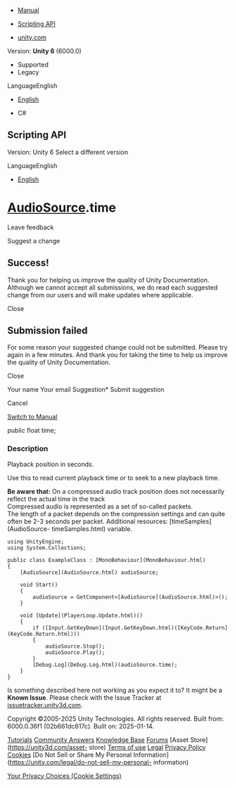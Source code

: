 [ ]()

  * [Manual](../Manual/index.html)
  * [Scripting API](../ScriptReference/index.html)

  * [unity.com](https://unity.com/)

Version: **Unity 6** (6000.0)

  * Supported
  * Legacy

LanguageEnglish

  * [English]()

  * C#

[ ](https://docs.unity3d.com)

## Scripting API

Version: Unity 6 Select a different version

LanguageEnglish

  * [English]()

#  [AudioSource](AudioSource.html).time

Leave feedback

Suggest a change

## Success!

Thank you for helping us improve the quality of Unity Documentation. Although
we cannot accept all submissions, we do read each suggested change from our
users and will make updates where applicable.

Close

## Submission failed

For some reason your suggested change could not be submitted. Please <a>try
again</a> in a few minutes. And thank you for taking the time to help us
improve the quality of Unity Documentation.

Close

Your name Your email Suggestion* Submit suggestion

Cancel

[Switch to Manual](../Manual/class-AudioSource.html "Go to AudioSource
Component in the Manual")

public float time;

### Description

Playback position in seconds.

Use this to read current playback time or to seek to a new playback time.  
  
**Be aware that:** On a compressed audio track position does not necessarily
reflect the actual time in the track  
Compressed audio is represented as a set of so-called packets.  
The length of a packet depends on the compression settings and can quite often
be 2-3 seconds per packet. Additional resources: [timeSamples](AudioSource-
timeSamples.html) variable.

    
    
    using UnityEngine;
    using System.Collections;  
      
    public class ExampleClass : [MonoBehaviour](MonoBehaviour.html)
    {
        [AudioSource](AudioSource.html) audioSource;  
      
        void Start()
        {
            audioSource = GetComponent<[AudioSource](AudioSource.html)>();
        }  
      
        void [Update](PlayerLoop.Update.html)()
        {
            if ([Input.GetKeyDown](Input.GetKeyDown.html)([KeyCode.Return](KeyCode.Return.html)))
            {
                audioSource.Stop();
                audioSource.Play();
            }
            [Debug.Log](Debug.Log.html)(audioSource.time);
        }
    }
    

Is something described here not working as you expect it to? It might be a
**Known Issue**. Please check with the Issue Tracker at
[issuetracker.unity3d.com](https://issuetracker.unity3d.com).

Copyright ©2005-2025 Unity Technologies. All rights reserved. Built from:
6000.0.36f1 (02b661dc617c). Built on: 2025-01-14.

[Tutorials](https://unity3d.com/learn) [Community
Answers](https://answers.unity3d.com) [Knowledge
Base](https://support.unity3d.com/hc/en-us)
[Forums](https://forum.unity3d.com) [Asset Store](https://unity3d.com/asset-
store) [Terms of use](https://docs.unity3d.com/Manual/TermsOfUse.html)
[Legal](https://unity.com/legal) [Privacy
Policy](https://unity.com/legal/privacy-policy)
[Cookies](https://unity.com/legal/cookie-policy) [Do Not Sell or Share My
Personal Information](https://unity.com/legal/do-not-sell-my-personal-
information)

[Your Privacy Choices (Cookie Settings)](javascript:void\(0\);)

